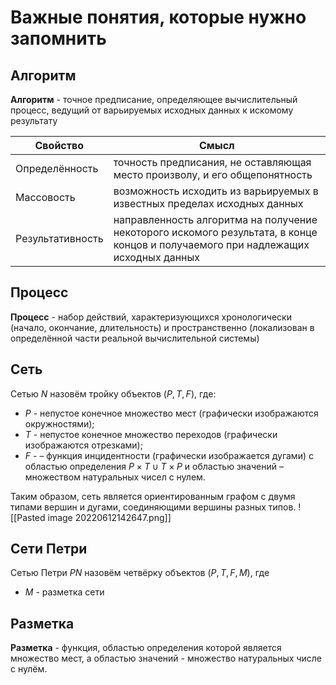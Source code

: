 # Важные понятия, которые нужно запомнить

## Алгоритм
**Алгоритм** - точное предписание, определяющее вычислительный процесс, ведущий от варьируемых исходных данных к искомому результату

| Свойство         | Смысл                                                                      |
| ---------------- | -------------------------------------------------------------------------- |
| Определённость   | точность предписания, не оставляющая место произволу, и его общепонятность |
| Массовость       | возможность исходить из варьируемых в известных пределах исходных данных   |
| Результативность | направленность алгоритма на получение некоторого искомого результата, в конце концов и получаемого при надлежащих исходных данных

## Процесс
**Процесс** - набор действий, характеризующихся хронологически (начало, окончание, длительность) и пространственно (локализован в определённой части реальной вычислительной системы)

## Сеть
Сетью $N$ назовём тройку объектов $(P,T,F)$, где:
- $P$ - непустое конечное множество мест (графически изображаются окружностями);
- $T$ - непустое конечное множество переходов (графически изображаются отрезками);
- $F$ - – функция инцидентности (графически изображается дугами) с областью определения $P \times  T \cup T\times P$ и областью значений – множеством натуральных чисел с нулем.

Таким образом, сеть является ориентированным графом с двумя типами вершин и дугами, соединяющими вершины разных типов.
![[Pasted image 20220612142647.png]]

## Сети Петри

Сетью Петри $PN$ назовём четвёрку объектов $(P,T,F,M)$, где
- $M$ - разметка сети

## Разметка
**Разметка** - функция, областью определения которой является множество мест, а областью значений - множество натуральных числе с нулём.